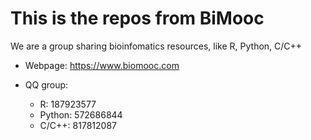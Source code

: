 # This is the repos from BiMooc

We are a group sharing bioinfomatics resources, like R, Python, C/C++

- Webpage: https://www.biomooc.com

- QQ group:
  * R: 187923577
  * Python: 572686844
  * C/C++: 817812087
